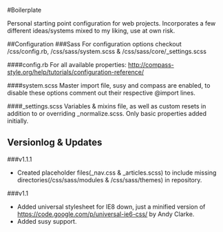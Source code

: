 #Boilerplate

Personal starting point configuration for web projects.  Incorporates a few different ideas/systems mixed to my liking, use at own risk.

##Configuration
###Sass
For configuration options checkout /css/config.rb, /css/sass/system.scss & /css/sass/core/_settings.scss

####config.rb
For all available properties: http://compass-style.org/help/tutorials/configuration-reference/

####system.scss
Master import file, susy and compass are enabled, to disable these options comment out their respective @import lines.

####_settings.scss
Variables & mixins file, as well as custom resets in addition to or overriding _normalize.scss.  Only basic properties added initially.

## Versionlog & Updates
###v1.1.1
+ Created placeholder files(_nav.css & _articles.scss) to include missing directories(/css/sass/modules & /css/sass/themes) in repository.

###v1.1
+ Added universal stylesheet for IE8 down, just a minified version of https://code.google.com/p/universal-ie6-css/ by Andy Clarke.
+ Added susy support.